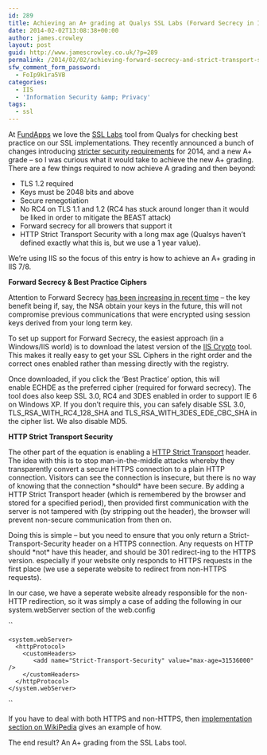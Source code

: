 ```yaml
---
id: 289
title: Achieving an A+ grading at Qualys SSL Labs (Forward Secrecy in IIS)
date: 2014-02-02T13:08:38+00:00
author: james.crowley
layout: post
guid: http://www.jamescrowley.co.uk/?p=289
permalink: /2014/02/02/achieving-forward-secrecy-and-strict-transport-security-in-iis/
sfw_comment_form_password:
  - FoIp9k1ra5VB
categories:
  - IIS
  - 'Information Security &amp; Privacy'
tags:
  - ssl
---
```

At [FundApps](http://www.fundapps.co) we love the [SSL Labs](https://www.ssllabs.com/ssltest/) tool from Qualys for checking best practice on our SSL implementations. They recently announced a bunch of changes introducing [stricter security requirements](https://community.qualys.com/blogs/securitylabs/2014/01/21/ssl-labs-stricter-security-requirements-for-2014) for 2014, and a new A+ grade &#8211; so I was curious what it would take to achieve the new A+ grading. There are a few things required to now achieve A grading and then beyond:

  * TLS 1.2 required
  * Keys must be 2048 bits and above
  * Secure renegotiation
  * No RC4 on TLS 1.1 and 1.2 (RC4 has stuck around longer than it would be liked in order to mitigate the BEAST attack)
  * Forward secrecy for all browers that support it
  * HTTP Strict Transport Security with a long max age (Qualsys haven&#8217;t defined exactly what this is, but we use a 1 year value).

We&#8217;re using IIS so the focus of this entry is how to achieve an A+ grading in IIS 7/8.

**Forward Secrecy & Best Practice Ciphers**

Attention to Forward Secrecy [has been increasing in recent time](https://www.eff.org/deeplinks/2013/08/pushing-perfect-forward-secrecy-important-web-privacy-protection) &#8211; the key benefit being if, say, the NSA obtain your keys in the future, this will not compromise previous communications that were encrypted using session keys derived from your long term key.

To set up support for Forward Secrecy, the easiest approach (in a Windows/IIS world) is to download the latest version of the [IIS Crypto](https://www.nartac.com/Products/IISCrypto/) tool. This makes it really easy to get your SSL Ciphers in the right order and the correct ones enabled rather than messing directly with the registry.

Once downloaded, if you click the &#8216;Best Practice&#8217; option, this will enable ECHDE as the preferred cipher (required for forward secrecy). The tool does also keep SSL 3.0, RC4 and 3DES enabled in order to support IE 6 on Windows XP. If you don&#8217;t require this, you can safely disable SSL 3.0, TLS\_RSA\_WITH\_RC4\_128\_SHA and TLS\_RSA\_WITH\_3DES\_EDE\_CBC_SHA in the cipher list. We also disable MD5.

**HTTP Strict Transport Security**

The other part of the equation is enabling a [HTTP Strict Transport](http://en.wikipedia.org/wiki/HTTP_Strict_Transport_Security) header. The idea with this is to stop man-in-the-middle attacks whereby they transparently convert a secure HTTPS connection to a plain HTTP connection. Visitors can see the connection is insecure, but there is no way of knowing that the connection \*should\* have been secure. By adding a HTTP Strict Transport header (which is remembered by the browser and stored for a specified period), then provided first communication with the server is not tampered with (by stripping out the header), the browser will prevent non-secure communication from then on.

Doing this is simple &#8211; but you need to ensure that you only return a Strict-Transport-Security header on a HTTPS connection. Any requests on HTTP should \*not\* have this header, and should be 301 redirect-ing to the HTTPS version. especially if your website only responds to HTTPS requests in the first place (we use a seperate website to redirect from non-HTTPS requests).

In our case, we have a seperate website already responsible for the non-HTTP redirection, so it was simply a case of adding the following in our system.webServer section of the web.config

 ``

    <system.webServer>
      <httpProtocol>
        <customHeaders>
           <add name="Strict-Transport-Security" value="max-age=31536000" />
        </customHeaders>
      </httpProtocol>
    </system.webServer>

 ``

If you have to deal with both HTTPS and non-HTTPS, then [implementation section on WikiPedia](https://en.wikipedia.org/wiki/HTTP_Strict_Transport_Security#Implementation) gives an example of how.

The end result? An A+ grading from the SSL Labs tool.